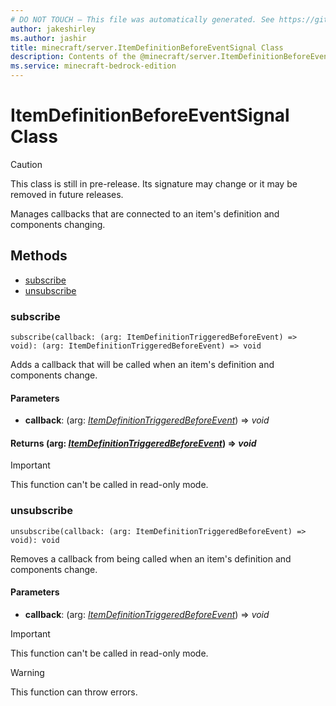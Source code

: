 ```yaml
---
# DO NOT TOUCH — This file was automatically generated. See https://github.com/mojang/minecraftapidocsgenerator to modify descriptions, examples, etc.
author: jakeshirley
ms.author: jashir
title: minecraft/server.ItemDefinitionBeforeEventSignal Class
description: Contents of the @minecraft/server.ItemDefinitionBeforeEventSignal class.
ms.service: minecraft-bedrock-edition
---
```

# ItemDefinitionBeforeEventSignal Class

> [!CAUTION]
> This class is still in pre-release.  Its signature may change or it may be removed in future releases.

Manages callbacks that are connected to an item's definition and components changing.

## Methods
- [subscribe](#subscribe)
- [unsubscribe](#unsubscribe)

### **subscribe**
`
subscribe(callback: (arg: ItemDefinitionTriggeredBeforeEvent) => void): (arg: ItemDefinitionTriggeredBeforeEvent) => void
`

Adds a callback that will be called when an item's definition and components change.

#### **Parameters**
- **callback**: (arg: [*ItemDefinitionTriggeredBeforeEvent*](ItemDefinitionTriggeredBeforeEvent.md)) => *void*

#### **Returns** (arg: [*ItemDefinitionTriggeredBeforeEvent*](ItemDefinitionTriggeredBeforeEvent.md)) => *void*

> [!IMPORTANT]
> This function can't be called in read-only mode.

### **unsubscribe**
`
unsubscribe(callback: (arg: ItemDefinitionTriggeredBeforeEvent) => void): void
`

Removes a callback from being called when an item's definition and components change.

#### **Parameters**
- **callback**: (arg: [*ItemDefinitionTriggeredBeforeEvent*](ItemDefinitionTriggeredBeforeEvent.md)) => *void*

> [!IMPORTANT]
> This function can't be called in read-only mode.

> [!WARNING]
> This function can throw errors.
